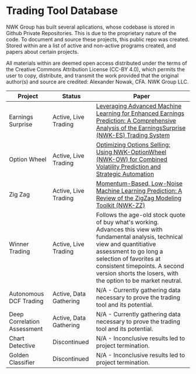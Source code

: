 # Trading Tool Database

NWK Group has built several aplications, whose codebase is stored in Github Private Repositories. This is due to the proprietary nature of the code. To document and source these projects, this public repo was created. Stored within are a list of active and non-active programs created, and papers about certain projects. 

All materials within are deemed open access distributed under the terms of the Creative Commons Attribution License (CC-BY 4.0), which permits the user to copy, distribute, and transmit the work provided that the original author(s) and source are credited: Alexander Nowak, CFA. NWK Group LLC. 

| Project | Status |Paper |
| ------ | ------ | ------ |
| Earnings Surprise | Active, Live Trading | [Leveraging Advanced Machine Learning for Enhanced Earnings Prediction: A Comprehensive Analysis of the EarningsSurprise (NWK-ES) Trading System](https://github.com/alexnwk/TradingTools/blob/d8665b48ecf31d2427df453f370aa6cb3398146e/Papers/NWK-EarningsSurprise.pdf)  |
| Option Wheel | Active, Live Trading | [Optimizing Options Selling: Using NWK-OptionWheel (NWK-OW) for Combined Volatility Prediction and Strategic Automation](https://github.com/alexnwk/TradingTools/blob/d8665b48ecf31d2427df453f370aa6cb3398146e/Papers/NWK-OptionWheel.pdf) |
| Zig Zag | Active, Live Trading | [Momentum-Based, Low-Noise Machine Learning Prediction: A Review of the ZigZag Modeling Toolkit (NWK-ZZ)](https://github.com/alexnwk/TradingTools/blob/d8665b48ecf31d2427df453f370aa6cb3398146e/Papers/NWK-ZigZag.pdf) |
| Winner Trading | Active, Live Trading  | Follows the age-old stock quote of buy what's working. Advances this view with fundamental analysis, technical view and quantitiative assessment to go long a selection of favorites at consistent timepoints. A second version shorts the losers, with the option to be market neutral. |
| Autonomous DCF Trading | Active, Data Gathering  | N/A - Currently gathering data necessary to prove the trading tool and its potential. |
| Deep Correlation Assessment | Active, Data Gathering | N/A - Currently gathering data necessary to prove the trading tool and its potential. |
| Chart Detective | Discontinued | N/A - Inconclusive results led to project termination. |
| Golden Classifier | Discontinued | N/A - Inconclusive results led to project termination. |
